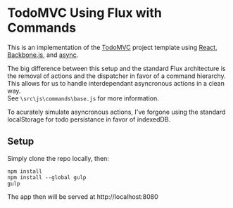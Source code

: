 # TodoMVC Using Flux with Commands

This is an implementation of the [TodoMVC](http://todomvc.com/) project template
 using [React](http://facebook.github.io/react/),
[Backbone.js](http://backbonejs.org/), and
[async](https://github.com/caolan/async).

The big difference between this setup and the standard Flux architecture is the
removal of actions and the dispatcher in favor of a command hierarchy.  This
allows for us to handle interdependant asyncronous actions in a clean way.  
See ```\src\js\commands\base.js``` for more information.

To acurately simulate asyncronous actions, I've forgone using the standard
localStorage for todo persistance in favor of indexedDB.

## Setup

Simply clone the repo locally, then:

    npm install
    npm install --global gulp
    gulp

The app then will be served at http://localhost:8080
